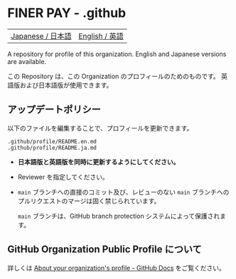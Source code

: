 # FINER PAY - .github

<table>
  <tbody>
    <tr>
      <td>
        <a href="https://github.com/fingerpay/.github/blob/main/README/README.jp.md">Japanese / 日本語</a>
      </td>
      <td>
        <a href="https://github.com/fingerpay/.github/blob/main/README/README.en.md">English / 英語</a>
      </td>
    </tr>
  </tbody>
</table>

A repository for profile of this organization. English and Japanese versions are available.

この Repository は、この Organization のプロフィールのためのものです。 英語版および日本語版が使用できます。

## アップデートポリシー
以下のファイルを編集することで、プロフィールを更新できます。

```
.github/profile/README.en.md
.github/profile/README.ja.md
```

- **日本語版と英語版を同時に更新するようにしてください。**

- Reviewer を指定してください。

- `main` ブランチへの直接のコミット及び、レビューのない `main` ブランチへのプルリクエストのマージは固く禁じられています。
  
  `main` ブランチは、GitHub branch protection システムによって保護されます。

## GitHub Organization Public Profile について
詳しくは [About your organization's profile - GitHub Docs](https://docs.github.com/en/account-and-profile/setting-up-and-managing-your-github-profile/customizing-your-profile/about-your-organizations-profile) をご覧ください。

